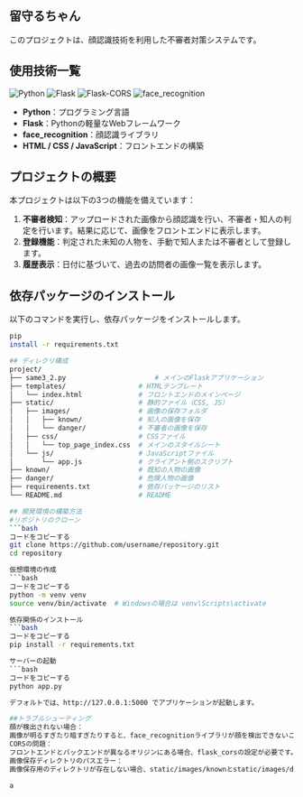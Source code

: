 ## 留守るちゃん
このプロジェクトは、顔認識技術を利用した不審者対策システムです。

## 使用技術一覧

![Python](https://img.shields.io/badge/Python-v3.8.0-blue?style=for-the-badge)
![Flask](https://img.shields.io/badge/Flask-v3.0.3-lightgrey?style=for-the-badge)
![Flask-CORS](https://img.shields.io/badge/Flask-CORS-v5.0.0-lightgrey?style=for-the-badge)
![face_recognition](https://img.shields.io/badge/face__recognition-v1.3.0-blue?style=for-the-badge)

- **Python**：プログラミング言語
- **Flask**：Pythonの軽量なWebフレームワーク
- **face_recognition**：顔認識ライブラリ
- **HTML / CSS / JavaScript**：フロントエンドの構築

## プロジェクトの概要

本プロジェクトは以下の3つの機能を備えています：

1. **不審者検知**：アップロードされた画像から顔認識を行い、不審者・知人の判定を行います。結果に応じて、画像をフロントエンドに表示します。
2. **登録機能**：判定された未知の人物を、手動で知人または不審者として登録します。
3. **履歴表示**：日付に基づいて、過去の訪問者の画像一覧を表示します。

## 依存パッケージのインストール

以下のコマンドを実行し、依存パッケージをインストールします。

```bash
pip
install -r requirements.txt

## ディレクリ構成
project/
├── same3_2.py                      # メインのFlaskアプリケーション
├── templates/                  # HTMLテンプレート
│   └── index.html              # フロントエンドのメインページ
├── static/                     # 静的ファイル（CSS, JS）
│   ├── images/                 # 画像の保存フォルダ
│   │   ├── known/              # 知人の画像を保存
│   │   └── danger/             # 不審者の画像を保存
│   ├── css/                    # CSSファイル
│   │   └── top_page_index.css  # メインのスタイルシート
│   └── js/                     # JavaScriptファイル
│       └── app.js              # クライアント側のスクリプト
├── known/                      # 既知の人物の画像
├── danger/                     # 危険人物の画像
├── requirements.txt            # 依存パッケージのリスト
└── README.md                   # README

## 開発環境の構築方法
#リポジトリのクローン
```bash
コードをコピーする
git clone https://github.com/username/repository.git
cd repository

仮想環境の作成
```bash
コードをコピーする
python -m venv venv
source venv/bin/activate  # Windowsの場合は venv\Scripts\activate

依存関係のインストール
```bash
コードをコピーする
pip install -r requirements.txt

サーバーの起動
```bash
コードをコピーする
python app.py

デフォルトでは、http://127.0.0.1:5000 でアプリケーションが起動します。

##トラブルシューティング
顔が検出されない場合：
画像が明るすぎたり暗すぎたりすると、face_recognitionライブラリが顔を検出できないことがあります。照明や画像の品質を確認してください。
CORSの問題：
フロントエンドとバックエンドが異なるオリジンにある場合、flask_corsの設定が必要です。コード内のCORS(app)の行を確認し、必要に応じて設定を追加してください。
画像保存ディレクトリのパスエラー：
画像保存用のディレクトリが存在しない場合、static/images/knownとstatic/images/dangerディレクトリを手動で作成してください。また、known/とdanger/ディレクトリも同様に作成が必要です。

a